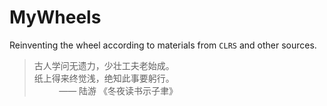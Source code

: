 # MyWheels
Reinventing the wheel according to materials from `CLRS` and other sources.
> 古人学问无遗力，少壮工夫老始成。</br>
> 纸上得来终觉浅，绝知此事要躬行。</br>
> &nbsp;&nbsp;&nbsp;&nbsp;&nbsp;&nbsp;&nbsp;&nbsp;&nbsp; —— 陆游 《冬夜读书示子聿》

<!-- --- -->
<!-- - [I. Sorting](#1.-Sorting) -->
<!-- - [II. Data Structures](#data-structures) -->
<!-- - [III. Graph Algorithms](#graph-algorithms) -->
<!-- - [IV. Selecte Topics](#selected-topics) -->

<!-- --- -->
<!-- ## Sorting -->
<!-- *O(n^2)* sorting algorithms: -->
<!-- - [ ] Insertion Sort -->
<!-- - [ ] Selection Sort -->
<!-- - [ ] Bubble Sort -->

<!-- *O(nlogn)* sorting algorithms: -->
<!-- - [ ] Mergesort -->
<!-- - [ ] Quicksort -->
<!-- - [ ] Heapsort -->
<!-- - [ ] Timsort -->

<!-- *O(n)* sorting algorithms: -->
<!-- - [ ] Bucket Sort -->
<!-- - [ ] Radix Sort -->
<!-- - [ ] Counting Sort -->

<!-- --- -->
<!-- ## Data Structures -->
<!-- Elementary Data Structures: -->
<!-- - [ ] Stack -->
<!-- - [ ] Queue -->
<!-- - [ ] Heap -->
<!-- - [ ] Linked List -->
<!-- - [ ] Rooted Tree -->

<!-- Common Data Structures: -->
<!-- - [ ] Hash Table -->
<!-- - [ ] Binary Search Tree -->
<!-- - [ ] AVL Tree -->
<!-- - [ ] Red-Black Tree -->

<!-- Advanced Data Structures: -->
<!-- - [ ] B-Tree -->
<!-- - [ ] Fibonacci Heaps -->
<!-- - [ ] van Emde Boas Tree -->
<!-- - [ ] Disjoint Sets -->

<!-- --- -->
<!-- ## Graph Algorithms -->
<!-- - [ ] BFS -->
<!-- - [ ] DFS -->
<!-- - [ ] Kruskal's Algorithm -->
<!-- - [ ] Prim's Algorithm -->
<!-- - [ ] Single-Source Shortest Paths -->
<!-- - [ ] All-Pairs Shortest Paths -->

<!-- --- -->
<!-- ## Selected Topics -->
<!-- - [ ] Multithreaded Algorithms -->
<!-- - [ ] Matrix Operations -->
<!-- - [ ] Linear Programming -->
<!-- - [ ] Number-Theorectic Algorithms -->
<!-- - [ ] String Matching -->
